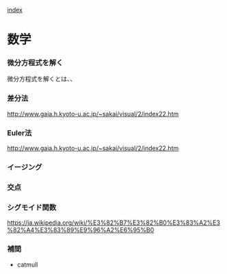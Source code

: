
[index](https://github.com/kitasenjudesign/CreativeCodingDictionary/blob/master/README.md)

# 数学

### 微分方程式を解く
微分方程式を解くとは、、

### 差分法
http://www.gaia.h.kyoto-u.ac.jp/~sakai/visual/2/index22.htm

### Euler法
http://www.gaia.h.kyoto-u.ac.jp/~sakai/visual/2/index22.htm

### イージング

### 交点

### シグモイド関数
https://ja.wikipedia.org/wiki/%E3%82%B7%E3%82%B0%E3%83%A2%E3%82%A4%E3%83%89%E9%96%A2%E6%95%B0

### 補間
* catmull


